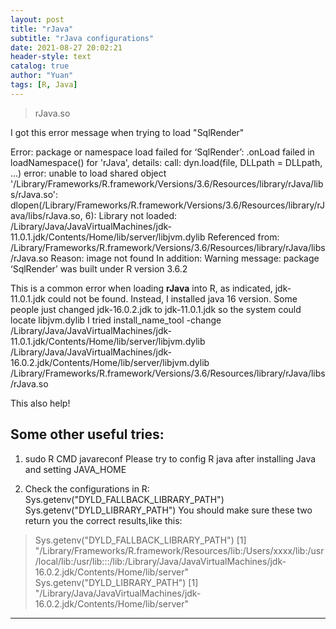 ```yaml
---
layout: post
title: "rJava"
subtitle: "rJava configurations"
date: 2021-08-27 20:02:21
header-style: text
catalog: true
author: "Yuan"
tags: [R, Java]
---
```


>rJava.so

I got this error message when trying to load "SqlRender"

Error: package or namespace load failed for ‘SqlRender’:
 .onLoad failed in loadNamespace() for 'rJava', details:
  call: dyn.load(file, DLLpath = DLLpath, ...)
  error: unable to load shared object '/Library/Frameworks/R.framework/Versions/3.6/Resources/library/rJava/libs/rJava.so':
  dlopen(/Library/Frameworks/R.framework/Versions/3.6/Resources/library/rJava/libs/rJava.so, 6): Library not loaded: /Library/Java/JavaVirtualMachines/jdk-11.0.1.jdk/Contents/Home/lib/server/libjvm.dylib
  Referenced from: /Library/Frameworks/R.framework/Versions/3.6/Resources/library/rJava/libs/rJava.so
  Reason: image not found
In addition: Warning message:
package ‘SqlRender’ was built under R version 3.6.2 

This is a common error when loading **rJava** into R, as indicated, jdk-11.0.1.jdk could not be found. 
Instead, I installed java 16 version. Some people just changed jdk-16.0.2.jdk to jdk-11.0.1.jdk so the system could locate libjvm.dylib
I tried 
install_name_tool -change \
/Library/Java/JavaVirtualMachines/jdk-11.0.1.jdk/Contents/Home/lib/server/libjvm.dylib \
/Library/Java/JavaVirtualMachines/jdk-16.0.2.jdk/Contents/Home/lib/server/libjvm.dylib \
/Library/Frameworks/R.framework/Versions/3.6/Resources/library/rJava/libs/rJava.so

This also help!

## Some other useful tries:
1. sudo R CMD javareconf
   Please try to config R java after installing Java and setting JAVA_HOME

2. Check the configurations in R:
   Sys.getenv("DYLD_FALLBACK_LIBRARY_PATH")
   Sys.getenv("DYLD_LIBRARY_PATH")
   You should make sure these two return you the correct results,like this:

> Sys.getenv("DYLD_FALLBACK_LIBRARY_PATH")
[1] "/Library/Frameworks/R.framework/Resources/lib:/Users/xxxx/lib:/usr/local/lib:/usr/lib:::/lib:/Library/Java/JavaVirtualMachines/jdk-16.0.2.jdk/Contents/Home/lib/server"
> Sys.getenv("DYLD_LIBRARY_PATH")
[1] "/Library/Java/JavaVirtualMachines/jdk-16.0.2.jdk/Contents/Home/lib/server"


---
